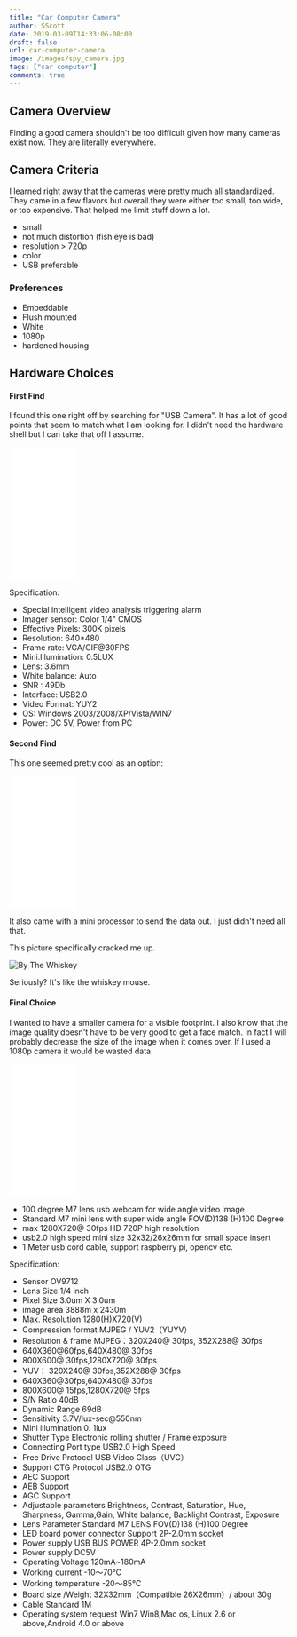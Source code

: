 ```yaml
---
title: "Car Computer Camera"
author: SScott
date: 2019-03-09T14:33:06-08:00
draft: false
url: car-computer-camera
image: /images/spy_camera.jpg
tags: ["car computer"]
comments: true
---
```


## Camera Overview

Finding a good camera shouldn't be too difficult given how many cameras exist now. They are literally everywhere.

## Camera Criteria

I learned right away that the cameras were pretty much all standardized. They came in a few flavors but overall they were either too small, too wide, or too expensive.  That helped me limit stuff down a lot.

* small
* not much distortion (fish eye is bad)
* resolution > 720p
* color
* USB preferable

### Preferences

* Embeddable
* Flush mounted
* White
* 1080p
* hardened housing

## Hardware Choices


#### First Find

I found this one right off by searching for "USB Camera".  It has a lot of good points that seem to match what I am looking for. I didn't need the hardware shell but I can take that off I assume.

<iframe style="width:120px;height:240px;" marginwidth="0" marginheight="0" scrolling="no" frameborder="0" src="//ws-na.amazon-adsystem.com/widgets/q?ServiceVersion=20070822&OneJS=1&Operation=GetAdHtml&MarketPlace=US&source=ss&ref=as_ss_li_til&ad_type=product_link&tracking_id=scotttactical-20&language=en_US&marketplace=amazon&region=US&placement=B00K7Z724U&asins=B00K7Z724U&linkId=9a09584715428cd92c46dd87104b157b&show_border=true&link_opens_in_new_window=true"></iframe>

Specification:

* Special intelligent video analysis triggering alarm
* Imager sensor: Color 1/4" CMOS
* Effective Pixels: 300K pixels
* Resolution: 640*480
* Frame rate: VGA/CIF@30FPS
* Mini.Illumination: 0.5LUX
* Lens: 3.6mm
* White balance: Auto
* SNR : 49Db
* Interface: USB2.0
* Video Format: YUY2
* OS: Windows 2003/2008/XP/Vista/WIN7
* Power: DC 5V, Power from PC

#### Second Find


This one seemed pretty cool as an option:

<iframe style="width:120px;height:240px;" marginwidth="0" marginheight="0" scrolling="no" frameborder="0" src="//ws-na.amazon-adsystem.com/widgets/q?ServiceVersion=20070822&OneJS=1&Operation=GetAdHtml&MarketPlace=US&source=ss&ref=as_ss_li_til&ad_type=product_link&tracking_id=scotttactical-20&language=en_US&marketplace=amazon&region=US&placement=B01N11BR7Z&asins=B01N11BR7Z&linkId=838beb309254cab25a26c257675f5989&show_border=true&link_opens_in_new_window=true"></iframe>

It also came with a mini processor to send the data out. I just didn't need all that.

This picture specifically cracked me up.

![By The Whiskey](https://m.media-amazon.com/images/S/aplus-media/vc/0b36be38-7552-4be1-8f4f-d678a1dc47a5._SL300__.jpg)

Seriously? It's like the whiskey mouse.

#### Final Choice

 I wanted to have a smaller camera for a visible footprint. I also know that the image quality doesn't have to be very good to get a face match. In fact I will probably decrease the size of the image when it comes over.  If I used a 1080p camera it would be wasted data.

<iframe style="width:120px;height:240px;" marginwidth="0" marginheight="0" scrolling="no" frameborder="0" src="//ws-na.amazon-adsystem.com/widgets/q?ServiceVersion=20070822&OneJS=1&Operation=GetAdHtml&MarketPlace=US&source=ss&ref=as_ss_li_til&ad_type=product_link&tracking_id=scotttactical-20&language=en_US&marketplace=amazon&region=US&placement=B01DRJXAWA&asins=B01DRJXAWA&linkId=5ad64477b4ece5aaaec5a4c6f87dd222&show_border=true&link_opens_in_new_window=true"></iframe>

* 100 degree M7 lens usb webcam for wide angle video image
* Standard M7 mini lens with super wide angle FOV(D)138 (H)100 Degree
* max 1280X720@ 30fps HD 720P high resolution
* usb2.0 high speed mini size 32x32/26x26mm for small space insert
* 1 Meter usb cord cable, support raspberry pi, opencv etc.

Specification:

* Sensor OV9712
* Lens Size 1/4 inch
* Pixel Size 3.0um X 3.0um
* image area 3888m x 2430m
* Max. Resolution 1280(H)X720(V)
* Compression format MJPEG / YUV2（YUYV）
* Resolution & frame MJPEG：320X240@ 30fps, 352X288@ 30fps
* 640X360@60fps,640X480@ 30fps
* 800X600@ 30fps,1280X720@ 30fps
* YUV： 320X240@ 30fps,352X288@ 30fps
* 640X360@30fps,640X480@ 30fps
* 800X600@ 15fps,1280X720@ 5fps
* S/N Ratio 40dB
* Dynamic Range 69dB
* Sensitivity 3.7V/lux-sec@550nm
* Mini illumination 0. 1lux
* Shutter Type Electronic rolling shutter / Frame exposure
* Connecting Port type USB2.0 High Speed
* Free Drive Protocol USB Video Class（UVC）
* Support OTG Protocol USB2.0 OTG
* AEC Support
* AEB Support
* AGC Support
* Adjustable parameters Brightness, Contrast, Saturation, Hue, Sharpness, Gamma,Gain, White balance, Backlight Contrast, Exposure
* Lens Parameter Standard M7 LENS FOV(D)138 (H)100 Degree
* LED board power connector Support 2P-2.0mm socket
* Power supply USB BUS POWER 4P-2.0mm socket
* Power supply DC5V
* Operating Voltage 120mA~180mA
* Working current -10～70℃
* Working temperature -20～85℃
* Board size /Weight 32X32mm（Compatible 26X26mm）/ about 30g
* Cable Standard 1M
* Operating system request Win7 Win8,Mac os, Linux 2.6 or above,Android 4.0 or above 
